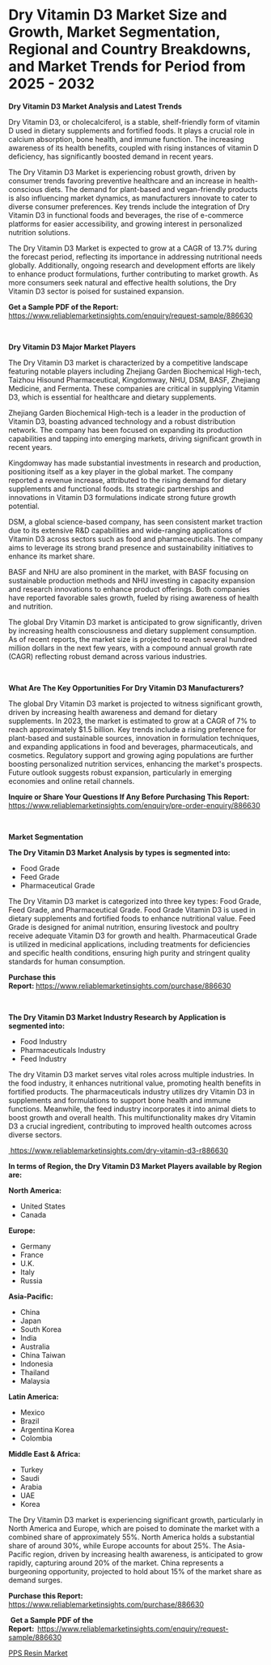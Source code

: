 <p><h1>Dry Vitamin D3 Market Size and Growth, Market Segmentation, Regional and Country Breakdowns, and Market Trends for Period from 2025 -  2032</h1></p><p><strong>Dry Vitamin D3 Market Analysis and Latest Trends</strong></p>
<p><p>Dry Vitamin D3, or cholecalciferol, is a stable, shelf-friendly form of vitamin D used in dietary supplements and fortified foods. It plays a crucial role in calcium absorption, bone health, and immune function. The increasing awareness of its health benefits, coupled with rising instances of vitamin D deficiency, has significantly boosted demand in recent years.</p><p>The Dry Vitamin D3 Market is experiencing robust growth, driven by consumer trends favoring preventive healthcare and an increase in health-conscious diets. The demand for plant-based and vegan-friendly products is also influencing market dynamics, as manufacturers innovate to cater to diverse consumer preferences. Key trends include the integration of Dry Vitamin D3 in functional foods and beverages, the rise of e-commerce platforms for easier accessibility, and growing interest in personalized nutrition solutions.</p><p>The Dry Vitamin D3 Market is expected to grow at a CAGR of 13.7% during the forecast period, reflecting its importance in addressing nutritional needs globally. Additionally, ongoing research and development efforts are likely to enhance product formulations, further contributing to market growth. As more consumers seek natural and effective health solutions, the Dry Vitamin D3 sector is poised for sustained expansion.</p></p>
<p><strong>Get a Sample PDF of the Report:&nbsp;</strong> <a href="https://www.reliablemarketinsights.com/enquiry/request-sample/886630?utm_campaign=3579&utm_medium=2&utm_source=Github&utm_content=ia&utm_term=31032025&utm_id=dry-vitamin-d3">https://www.reliablemarketinsights.com/enquiry/request-sample/886630</a></p>
<p>&nbsp;</p>
<p><strong>Dry Vitamin D3 Major Market Players</strong></p>
<p><p>The Dry Vitamin D3 market is characterized by a competitive landscape featuring notable players including Zhejiang Garden Biochemical High-tech, Taizhou Hisound Pharmaceutical, Kingdomway, NHU, DSM, BASF, Zhejiang Medicine, and Fermenta. These companies are critical in supplying Vitamin D3, which is essential for healthcare and dietary supplements.</p><p>Zhejiang Garden Biochemical High-tech is a leader in the production of Vitamin D3, boasting advanced technology and a robust distribution network. The company has been focused on expanding its production capabilities and tapping into emerging markets, driving significant growth in recent years. </p><p>Kingdomway has made substantial investments in research and production, positioning itself as a key player in the global market. The company reported a revenue increase, attributed to the rising demand for dietary supplements and functional foods. Its strategic partnerships and innovations in Vitamin D3 formulations indicate strong future growth potential.</p><p>DSM, a global science-based company, has seen consistent market traction due to its extensive R&D capabilities and wide-ranging applications of Vitamin D3 across sectors such as food and pharmaceuticals. The company aims to leverage its strong brand presence and sustainability initiatives to enhance its market share.</p><p>BASF and NHU are also prominent in the market, with BASF focusing on sustainable production methods and NHU investing in capacity expansion and research innovations to enhance product offerings. Both companies have reported favorable sales growth, fueled by rising awareness of health and nutrition.</p><p>The global Dry Vitamin D3 market is anticipated to grow significantly, driven by increasing health consciousness and dietary supplement consumption. As of recent reports, the market size is projected to reach several hundred million dollars in the next few years, with a compound annual growth rate (CAGR) reflecting robust demand across various industries.</p></p>
<p>&nbsp;</p>
<p><strong>What Are The Key Opportunities For Dry Vitamin D3 Manufacturers?</strong></p>
<p><p>The global Dry Vitamin D3 market is projected to witness significant growth, driven by increasing health awareness and demand for dietary supplements. In 2023, the market is estimated to grow at a CAGR of 7% to reach approximately $1.5 billion. Key trends include a rising preference for plant-based and sustainable sources, innovation in formulation techniques, and expanding applications in food and beverages, pharmaceuticals, and cosmetics. Regulatory support and growing aging populations are further boosting personalized nutrition services, enhancing the market's prospects. Future outlook suggests robust expansion, particularly in emerging economies and online retail channels.</p></p>
<p><strong>Inquire or Share Your Questions If Any Before Purchasing This Report:</strong> <a href="https://www.reliablemarketinsights.com/enquiry/pre-order-enquiry/886630?utm_campaign=3579&utm_medium=2&utm_source=Github&utm_content=ia&utm_term=31032025&utm_id=dry-vitamin-d3">https://www.reliablemarketinsights.com/enquiry/pre-order-enquiry/886630</a></p>
<p>&nbsp;</p>
<p><strong>Market Segmentation</strong></p>
<p><strong>The Dry Vitamin D3 Market Analysis by types is segmented into:</strong></p>
<p><ul><li>Food Grade</li><li>Feed Grade</li><li>Pharmaceutical Grade</li></ul></p>
<p><p>The Dry Vitamin D3 market is categorized into three key types: Food Grade, Feed Grade, and Pharmaceutical Grade. Food Grade Vitamin D3 is used in dietary supplements and fortified foods to enhance nutritional value. Feed Grade is designed for animal nutrition, ensuring livestock and poultry receive adequate Vitamin D3 for growth and health. Pharmaceutical Grade is utilized in medicinal applications, including treatments for deficiencies and specific health conditions, ensuring high purity and stringent quality standards for human consumption.</p></p>
<p><strong>Purchase this Report:&nbsp;</strong><a href="https://www.reliablemarketinsights.com/purchase/886630?utm_campaign=3579&utm_medium=2&utm_source=Github&utm_content=ia&utm_term=31032025&utm_id=dry-vitamin-d3">https://www.reliablemarketinsights.com/purchase/886630</a></p>
<p>&nbsp;</p>
<p><strong>The Dry Vitamin D3 Market Industry Research by Application is segmented into:</strong></p>
<p><ul><li>Food Industry</li><li>Pharmaceuticals Industry</li><li>Feed Industry</li></ul></p>
<p><p>The dry Vitamin D3 market serves vital roles across multiple industries. In the food industry, it enhances nutritional value, promoting health benefits in fortified products. The pharmaceuticals industry utilizes dry Vitamin D3 in supplements and formulations to support bone health and immune functions. Meanwhile, the feed industry incorporates it into animal diets to boost growth and overall health. This multifunctionality makes dry Vitamin D3 a crucial ingredient, contributing to improved health outcomes across diverse sectors.</p></p>
<p><a href="https://www.reliablemarketinsights.com/dry-vitamin-d3-r886630?utm_campaign=3579&utm_medium=2&utm_source=Github&utm_content=ia&utm_term=31032025&utm_id=dry-vitamin-d3">&nbsp;https://www.reliablemarketinsights.com/dry-vitamin-d3-r886630</a></p>
<p><strong>In terms of Region, the Dry Vitamin D3 Market Players available by Region are:</strong></p>
<p>
    <p> <strong> North America: </strong>
        <ul>
            <li>United States</li>
            <li>Canada</li>
        </ul>
        </p> 
    <p> <strong> Europe: </strong>
        <ul>
            <li>Germany</li>
            <li>France</li>
            <li>U.K.</li>
            <li>Italy</li>
            <li>Russia</li>
        </ul>
        </p> 
    <p> <strong> Asia-Pacific: </strong>
        <ul>
            <li>China</li>
            <li>Japan</li>
            <li>South Korea</li>
            <li>India</li>
            <li>Australia</li>
            <li>China Taiwan</li>
            <li>Indonesia</li>
            <li>Thailand</li>
            <li>Malaysia</li>
        </ul>
        </p> 
    <p> <strong> Latin America: </strong>
        <ul>
            <li>Mexico</li>
            <li>Brazil</li>
            <li>Argentina Korea</li>
            <li>Colombia</li>
        </ul>
        </p> 
    <p> <strong> Middle East & Africa: </strong>
        <ul>
            <li>Turkey</li>
            <li>Saudi</li>
            <li>Arabia</li>
            <li>UAE</li>
            <li>Korea</li>
        </ul>
    </p>
    </p>
<p><p>The Dry Vitamin D3 market is experiencing significant growth, particularly in North America and Europe, which are poised to dominate the market with a combined share of approximately 55%. North America holds a substantial share of around 30%, while Europe accounts for about 25%. The Asia-Pacific region, driven by increasing health awareness, is anticipated to grow rapidly, capturing around 20% of the market. China represents a burgeoning opportunity, projected to hold about 15% of the market share as demand surges.</p></p>
<p><strong>Purchase this Report: </strong><a href="https://www.reliablemarketinsights.com/purchase/886630?utm_campaign=3579&utm_medium=2&utm_source=Github&utm_content=ia&utm_term=31032025&utm_id=dry-vitamin-d3">https://www.reliablemarketinsights.com/purchase/886630</a></p>
<p>&nbsp;<strong>Get a Sample PDF of the Report:&nbsp;&nbsp;</strong><a href="https://www.reliablemarketinsights.com/enquiry/request-sample/886630?utm_campaign=3579&utm_medium=2&utm_source=Github&utm_content=ia&utm_term=31032025&utm_id=dry-vitamin-d3">https://www.reliablemarketinsights.com/enquiry/request-sample/886630</a></p>
<p><strong></strong></p>
<p><p><a href="https://github.com/aaryaheron0c/Market-Research-Report-List-1/blob/main/pps-resin-market.md?utm_campaign=3579&utm_medium=2&utm_source=Github&utm_content=ia&utm_term=31032025&utm_id=dry-vitamin-d3">PPS Resin Market</a></p></p>